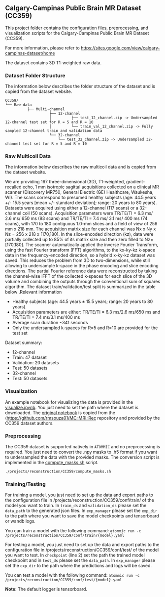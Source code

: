 ## **Calgary-Campinas Public Brain MR Dataset (CC359)**

This project folder contains the configuration files, preprocessing, and visualization scripts for the
Calgary-Campinas Public Brain MR Dataset (CC359).

For more information, please refer to https://sites.google.com/view/calgary-campinas-dataset/home

The dataset contains 3D T1-weighted raw data.

### Dataset Folder Structure
The information below describes the folder structure of the dataset and is copied from the dataset website.

```console
CC359/
└── Raw-data
          ├── Multi-channel
                    ├── 12-channel
                    │         ├── test_12_channel.zip -> Undersampled 12-channel test set for R = 5 and R = 10
                    │         └── train_val_12_channel.zip -> Fully sampled 12-channel train and validation data
                    └── 32-channel
                        └── test_32_channel.zip -> Undersampled 32-channel test set for R = 5 and R = 10
```

### Raw Multicoil Data
The information below describes the raw multicoil data and is copied from the dataset website.

We are providing 167 three-dimensional (3D), T1-weighted, gradient-recalled echo, 1 mm isotropic sagittal acquisitions
collected on a clinical MR scanner (Discovery MR750; General Electric (GE) Healthcare, Waukesha, WI). The scans
correspond to presumed healthy subjects (age: 44.5 years +/- 15.5 years [mean +/- standard deviation]; range: 20 years
to 80 years). Datasets were acquired using either a 12-channel (117 scans) or a 32-channel coil (50 scans).
Acquisition parameters were TR/TE/TI = 6.3 ms/ 2.6 ms/ 650 ms (93 scans) and TR/TE/TI = 7.4 ms/ 3.1 ms/ 400 ms
(74 scans), with 170 to 180 contiguous 1.0-mm slices and a field of view of 256 mm x 218 mm. The acquisition matrix
size for each channel was Nx x Ny x Nz = 256 x 218 x [170,180]. In the slice-encoded direction (kz), data were
partially collected up to 85% of its matrix size and then zero filled to Nz= [170,180]. The scanner automatically
applied the inverse Fourier Transform, using the fast Fourier transform (FFT) algorithms, to the kx-ky-kz k-space data
in the frequency-encoded direction, so a hybrid x-ky-kz dataset was saved. This reduces the problem from 3D to
two-dimensions, while still allowing to undersample k-space in the phase encoding and slice encoding directions. The
partial Fourier reference data were reconstructed by taking the channel-wise iFFT of the collected k-spaces for each
slice of the 3D volume and combining the outputs through the conventional sum of squares algorithm. The dataset
train/validation/test split is summarized in the table below .Relevant information

- Healthy subjects (age: 44.5 years ± 15.5 years; range: 20 years to 80 years).
- Acquisition parameters are either: TR/TE/TI = 6.3 ms/2.6 ms/650 ms and TR/TE/TI = 7.4 ms/3.1 ms/400 ms
- Average scan duration ~341 seconds
- Only the undersampled k-spaces for R=5 and R=10 are provided for the test set

Dataset summary:
- 12-channel
 - Train: 47 dataset
 - Validation: 20 datasets
 - Test: 50 datasets
- 32-channel
 - Test: 50 datasets

### **Visualization**
An example notebook for visualizing the data is provided in the
[visualize.ipynb](projects/reconstruction/CC359/visualize.ipynb). You just need to set the path where the
dataset is downloaded. The
[original notebook](https://github.com/rmsouza01/MC-MRI-Rec/blob/master/JNotebooks/getting-started/getting_started.ipynb)
is copied from the (https://github.com/rmsouza01/MC-MRI-Rec repository and provided by the CC359 dataset authors.

### **Preprocessing**
The CC359 dataset is supported natively in ``ATOMMIC`` and no preprocessing is required. You just need to convert the
.npy masks to .h5 format if you want to undersampled the data with the provided masks. The conversion script is
implemented in the [compute_masks.sh](projects/reconstruction/CC359/compute_masks.sh) script.

```bash
./projects/reconstruction/CC359/compute_masks.sh
```

### **Training/Testing**
For training a model, you just need to set up the data and export paths to the configuration file in
/projects/reconstruction/CC359/conf/train/ of the model you want to train. In `train_ds` and
`validation_ds` please set the `data_path` to the generated json files. In `exp_manager` please set the `exp_dir` to
the path where you want to save the model checkpoints and tensorboard or wandb logs.

You can train a model with the following command:
`atommic run -c /projects/reconstruction/CC359/conf/train/{model}.yaml`

For testing a model, you just need to set up the data and export paths to the configuration file in
/projects/reconstruction/CC359/conf/test/ of the model you want to test. In `checkpoint`
(line 2) set the path the trained model checkpoint and in `test_ds` please set the `data_path`. In `exp_manager` please
set the `exp_dir` to the path where the predictions and logs will be saved.

You can test a model with the following command:
`atommic run -c /projects/reconstruction/CC359/conf/test/{model}.yaml`

**Note:** The default logger is tensorboard.
